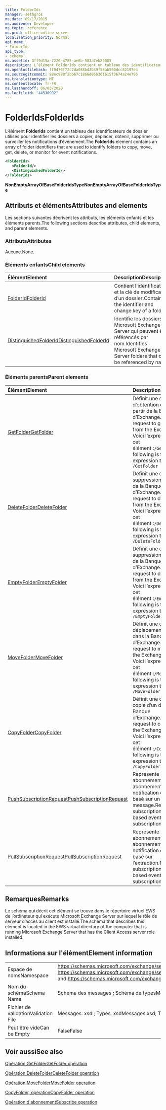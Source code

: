 ```yaml
---
title: FolderIds
manager: sethgros
ms.date: 09/17/2015
ms.audience: Developer
ms.topic: reference
ms.prod: office-online-server
localization_priority: Normal
api_name:
- FolderIds
api_type:
- schema
ms.assetid: 3ff9d15a-7220-4785-ae6b-583a7eb82005
description: L’élément FolderIds contient un tableau des identificateurs de dossier utilisés pour identifier les dossiers à copier, déplacer, obtenir, supprimer ou surveiller les notifications d’événement.
ms.openlocfilehash: ff0476f72c7da088bd2b39f58ab560dcc82197e4
ms.sourcegitcommit: 88ec988f2bb67c1866d06b361615f3674a24e795
ms.translationtype: MT
ms.contentlocale: fr-FR
ms.lasthandoff: 06/03/2020
ms.locfileid: "44530992"
---
```

# <a name="folderids"></a><span data-ttu-id="da6dc-103">FolderIds</span><span class="sxs-lookup"><span data-stu-id="da6dc-103">FolderIds</span></span>

<span data-ttu-id="da6dc-104">L’élément **FolderIds** contient un tableau des identificateurs de dossier utilisés pour identifier les dossiers à copier, déplacer, obtenir, supprimer ou surveiller les notifications d’événement.</span><span class="sxs-lookup"><span data-stu-id="da6dc-104">The **FolderIds** element contains an array of folder identifiers that are used to identify folders to copy, move, get, delete, or monitor for event notifications.</span></span> 
  
```xml
<FolderIds>
   <FolderId/>
   <DistinguishedFolderId/>
</FolderIds>
```

 <span data-ttu-id="da6dc-105">**NonEmptyArrayOfBaseFolderIdsType**</span><span class="sxs-lookup"><span data-stu-id="da6dc-105">**NonEmptyArrayOfBaseFolderIdsType**</span></span>
## <a name="attributes-and-elements"></a><span data-ttu-id="da6dc-106">Attributs et éléments</span><span class="sxs-lookup"><span data-stu-id="da6dc-106">Attributes and elements</span></span>

<span data-ttu-id="da6dc-107">Les sections suivantes décrivent les attributs, les éléments enfants et les éléments parents.</span><span class="sxs-lookup"><span data-stu-id="da6dc-107">The following sections describe attributes, child elements, and parent elements.</span></span>
  
### <a name="attributes"></a><span data-ttu-id="da6dc-108">Attributs</span><span class="sxs-lookup"><span data-stu-id="da6dc-108">Attributes</span></span>

<span data-ttu-id="da6dc-109">Aucune.</span><span class="sxs-lookup"><span data-stu-id="da6dc-109">None.</span></span>
  
### <a name="child-elements"></a><span data-ttu-id="da6dc-110">Éléments enfants</span><span class="sxs-lookup"><span data-stu-id="da6dc-110">Child elements</span></span>

|<span data-ttu-id="da6dc-111">**Élément**</span><span class="sxs-lookup"><span data-stu-id="da6dc-111">**Element**</span></span>|<span data-ttu-id="da6dc-112">**Description**</span><span class="sxs-lookup"><span data-stu-id="da6dc-112">**Description**</span></span>|
|:-----|:-----|
|[<span data-ttu-id="da6dc-113">FolderId</span><span class="sxs-lookup"><span data-stu-id="da6dc-113">FolderId</span></span>](folderid.md) <br/> |<span data-ttu-id="da6dc-114">Contient l’identificateur et la clé de modification d’un dossier.</span><span class="sxs-lookup"><span data-stu-id="da6dc-114">Contains the identifier and change key of a folder.</span></span>  <br/> |
|[<span data-ttu-id="da6dc-115">DistinguishedFolderId</span><span class="sxs-lookup"><span data-stu-id="da6dc-115">DistinguishedFolderId</span></span>](distinguishedfolderid.md) <br/> |<span data-ttu-id="da6dc-116">Identifie les dossiers Microsoft Exchange Server qui peuvent être référencés par nom.</span><span class="sxs-lookup"><span data-stu-id="da6dc-116">Identifies Microsoft Exchange Server folders that can be referenced by name.</span></span>  <br/> |
   
### <a name="parent-elements"></a><span data-ttu-id="da6dc-117">Éléments parents</span><span class="sxs-lookup"><span data-stu-id="da6dc-117">Parent elements</span></span>

|<span data-ttu-id="da6dc-118">**Élément**</span><span class="sxs-lookup"><span data-stu-id="da6dc-118">**Element**</span></span>|<span data-ttu-id="da6dc-119">**Description**</span><span class="sxs-lookup"><span data-stu-id="da6dc-119">**Description**</span></span>|
|:-----|:-----|
|[<span data-ttu-id="da6dc-120">GetFolder</span><span class="sxs-lookup"><span data-stu-id="da6dc-120">GetFolder</span></span>](getfolder.md) <br/> |<span data-ttu-id="da6dc-121">Définit une demande d’obtention d’un dossier à partir de la Banque d’Exchange.</span><span class="sxs-lookup"><span data-stu-id="da6dc-121">Defines a request to get a folder from the Exchange store.</span></span>  <br/> <span data-ttu-id="da6dc-122">Voici l’expression XPath de cet élément :`/GetFolder`</span><span class="sxs-lookup"><span data-stu-id="da6dc-122">The following is the XPath expression to this element:  `/GetFolder`</span></span> <br/> |
|[<span data-ttu-id="da6dc-123">DeleteFolder</span><span class="sxs-lookup"><span data-stu-id="da6dc-123">DeleteFolder</span></span>](deletefolder.md) <br/> |<span data-ttu-id="da6dc-124">Définit une demande de suppression de dossiers de la Banque d’Exchange.</span><span class="sxs-lookup"><span data-stu-id="da6dc-124">Defines a request to delete folders from the Exchange store.</span></span>  <br/> <span data-ttu-id="da6dc-125">Voici l’expression XPath de cet élément :`/DeleteFolder`</span><span class="sxs-lookup"><span data-stu-id="da6dc-125">The following is the XPath expression to this element:  `/DeleteFolder`</span></span> <br/> |
|[<span data-ttu-id="da6dc-126">EmptyFolder</span><span class="sxs-lookup"><span data-stu-id="da6dc-126">EmptyFolder</span></span>](emptyfolder.md) <br/> |<span data-ttu-id="da6dc-127">Définit une demande de suppression de dossiers de la Banque d’Exchange.</span><span class="sxs-lookup"><span data-stu-id="da6dc-127">Defines a request to delete folders from the Exchange store.</span></span>  <br/> <span data-ttu-id="da6dc-128">Voici l’expression XPath de cet élément :`/EmptyFolder`</span><span class="sxs-lookup"><span data-stu-id="da6dc-128">The following is the XPath expression to this element:  `/EmptyFolder`</span></span> <br/> |
|[<span data-ttu-id="da6dc-129">MoveFolder</span><span class="sxs-lookup"><span data-stu-id="da6dc-129">MoveFolder</span></span>](movefolder.md) <br/> |<span data-ttu-id="da6dc-130">Définit une demande de déplacement d’un dossier dans la Banque d’Exchange.</span><span class="sxs-lookup"><span data-stu-id="da6dc-130">Defines a request to move a folder in the Exchange store.</span></span>  <br/> <span data-ttu-id="da6dc-131">Voici l’expression XPath de cet élément :`/MoveFolder`</span><span class="sxs-lookup"><span data-stu-id="da6dc-131">The following is the XPath expression to this element:  `/MoveFolder`</span></span> <br/> |
|[<span data-ttu-id="da6dc-132">CopyFolder</span><span class="sxs-lookup"><span data-stu-id="da6dc-132">CopyFolder</span></span>](copyfolder.md) <br/> |<span data-ttu-id="da6dc-133">Définit une demande de copie d’un dossier dans la Banque d’Exchange.</span><span class="sxs-lookup"><span data-stu-id="da6dc-133">Defines a request to copy a folder in the Exchange store.</span></span>  <br/> <span data-ttu-id="da6dc-134">Voici l’expression XPath de cet élément :`/CopyFolder`</span><span class="sxs-lookup"><span data-stu-id="da6dc-134">The following is the XPath expression to this element:  `/CopyFolder`</span></span> <br/> |
|[<span data-ttu-id="da6dc-135">PushSubscriptionRequest</span><span class="sxs-lookup"><span data-stu-id="da6dc-135">PushSubscriptionRequest</span></span>](pushsubscriptionrequest.md) <br/> |<span data-ttu-id="da6dc-136">Représente un abonnement à un abonnement de notification d’événement basé sur un type de message.</span><span class="sxs-lookup"><span data-stu-id="da6dc-136">Represents a subscription to a push-based event notification subscription.</span></span>  <br/> |
|[<span data-ttu-id="da6dc-137">PullSubscriptionRequest</span><span class="sxs-lookup"><span data-stu-id="da6dc-137">PullSubscriptionRequest</span></span>](pullsubscriptionrequest.md) <br/> |<span data-ttu-id="da6dc-138">Représente un abonnement à un abonnement de notification d’événement basé sur l’extraction.</span><span class="sxs-lookup"><span data-stu-id="da6dc-138">Represents a subscription to a pull-based event notification subscription.</span></span>  <br/> |
   
## <a name="remarks"></a><span data-ttu-id="da6dc-139">Remarques</span><span class="sxs-lookup"><span data-stu-id="da6dc-139">Remarks</span></span>

<span data-ttu-id="da6dc-140">Le schéma qui décrit cet élément se trouve dans le répertoire virtuel EWS de l’ordinateur qui exécute Microsoft Exchange Server sur lequel le rôle de serveur d’accès au client est installé.</span><span class="sxs-lookup"><span data-stu-id="da6dc-140">The schema that describes this element is located in the EWS virtual directory of the computer that is running Microsoft Exchange Server that has the Client Access server role installed.</span></span>
  
## <a name="element-information"></a><span data-ttu-id="da6dc-141">Informations sur l'élément</span><span class="sxs-lookup"><span data-stu-id="da6dc-141">Element information</span></span>

|||
|:-----|:-----|
|<span data-ttu-id="da6dc-142">Espace de noms</span><span class="sxs-lookup"><span data-stu-id="da6dc-142">Namespace</span></span>  <br/> |<span data-ttu-id="da6dc-143">https://schemas.microsoft.com/exchange/services/2006/messages et https://schemas.microsoft.com/exchange/services/2006/types</span><span class="sxs-lookup"><span data-stu-id="da6dc-143">https://schemas.microsoft.com/exchange/services/2006/messages and https://schemas.microsoft.com/exchange/services/2006/types</span></span>  <br/> |
|<span data-ttu-id="da6dc-144">Nom du schéma</span><span class="sxs-lookup"><span data-stu-id="da6dc-144">Schema Name</span></span>  <br/> |<span data-ttu-id="da6dc-145">Schéma des messages ; Schéma de types</span><span class="sxs-lookup"><span data-stu-id="da6dc-145">Messages schema; Types schema</span></span>  <br/> |
|<span data-ttu-id="da6dc-146">Fichier de validation</span><span class="sxs-lookup"><span data-stu-id="da6dc-146">Validation File</span></span>  <br/> |<span data-ttu-id="da6dc-147">Messages. xsd ; Types. xsd</span><span class="sxs-lookup"><span data-stu-id="da6dc-147">Messages.xsd; Types.xsd</span></span>  <br/> |
|<span data-ttu-id="da6dc-148">Peut être vide</span><span class="sxs-lookup"><span data-stu-id="da6dc-148">Can be Empty</span></span>  <br/> |<span data-ttu-id="da6dc-149">False</span><span class="sxs-lookup"><span data-stu-id="da6dc-149">False</span></span>  <br/> |
   
## <a name="see-also"></a><span data-ttu-id="da6dc-150">Voir aussi</span><span class="sxs-lookup"><span data-stu-id="da6dc-150">See also</span></span>



[<span data-ttu-id="da6dc-151">Opération GetFolder</span><span class="sxs-lookup"><span data-stu-id="da6dc-151">GetFolder operation</span></span>](getfolder-operation.md)
  
[<span data-ttu-id="da6dc-152">Opération DeleteFolder</span><span class="sxs-lookup"><span data-stu-id="da6dc-152">DeleteFolder operation</span></span>](deletefolder-operation.md)
  
[<span data-ttu-id="da6dc-153">Opération MoveFolder</span><span class="sxs-lookup"><span data-stu-id="da6dc-153">MoveFolder operation</span></span>](movefolder-operation.md)
  
[<span data-ttu-id="da6dc-154">CopyFolder, opération</span><span class="sxs-lookup"><span data-stu-id="da6dc-154">CopyFolder operation</span></span>](copyfolder-operation.md)
  
[<span data-ttu-id="da6dc-155">Opération d'abonnement</span><span class="sxs-lookup"><span data-stu-id="da6dc-155">Subscribe operation</span></span>](subscribe-operation.md)

